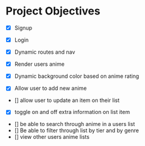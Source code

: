 # Project Objectives
- [x] Signup
- [x] Login
- [x] Dynamic routes and nav
- [x] Render users anime
- [x] Dynamic background color based on anime rating

- [x] Allow user to add new anime
- [] allow user to update an item on their list
- [x] toggle on and off extra information on list item
- [] be able to search through anime in a users list
- [] Be able to filter through list by tier and by genre
- [] view other users anime lists